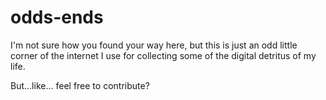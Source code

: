 # odds-ends
I'm not sure how you found your way here, but this is just an odd little corner of the internet I use for collecting some of the digital detritus of my life.



But...like... feel free to contribute?

